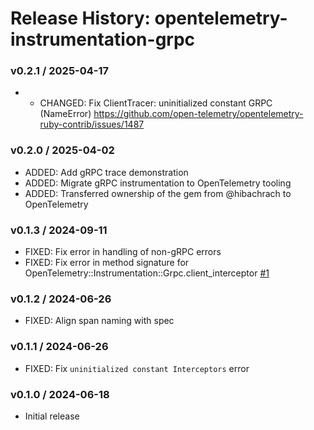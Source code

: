 # Release History: opentelemetry-instrumentation-grpc

### v0.2.1 / 2025-04-17

* * CHANGED: Fix ClientTracer: uninitialized constant GRPC (NameError) https://github.com/open-telemetry/opentelemetry-ruby-contrib/issues/1487

### v0.2.0 / 2025-04-02

* ADDED: Add gRPC trace demonstration
* ADDED: Migrate gRPC instrumentation to OpenTelemetry tooling
* ADDED: Transferred ownership of the gem from @hibachrach to OpenTelemetry

### v0.1.3 / 2024-09-11

* FIXED: Fix error in handling of non-gRPC errors
* FIXED: Fix error in method signature for OpenTelemetry::Instrumentation::Grpc.client_interceptor [#1](https://github.com/hibachrach/opentelemetry-instrumentation-grpc/pull/1)

### v0.1.2 / 2024-06-26

* FIXED: Align span naming with spec

### v0.1.1 / 2024-06-26

* FIXED: Fix `uninitialized constant Interceptors` error

### v0.1.0 / 2024-06-18

* Initial release
